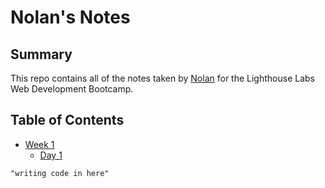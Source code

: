 # Nolan's Notes
## Summary

This repo contains all of the notes taken by [Nolan](https://github.com/Nolan-E) for the Lighthouse Labs Web Development Bootcamp.

## Table of Contents

* [Week 1](/Week_1)
  * [Day 1](/Week_1/Day_1)

```shell
"writing code in here"
```